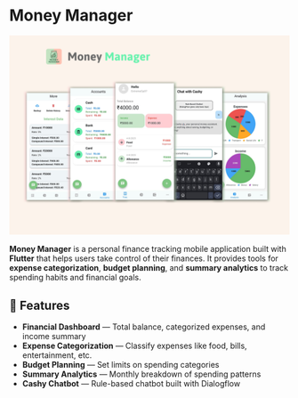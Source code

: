 # Money Manager

![Money Manager Banner](./money_manager.png)

**Money Manager** is a personal finance tracking mobile application built with **Flutter** that helps users take control of their finances. It provides tools for **expense categorization**, **budget planning**, and **summary analytics** to track spending habits and financial goals.

## 🚀 Features

- **Financial Dashboard** — Total balance, categorized expenses, and income summary
- **Expense Categorization** — Classify expenses like food, bills, entertainment, etc.
- **Budget Planning** — Set limits on spending categories
- **Summary Analytics** — Monthly breakdown of spending patterns
- **Cashy Chatbot** — Rule-based chatbot built with Dialogflow


